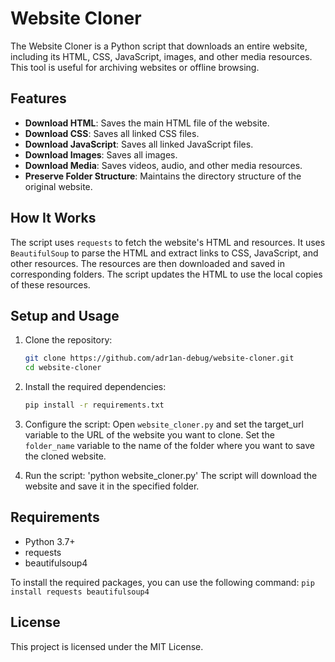 # Website Cloner

The Website Cloner is a Python script that downloads an entire website, including its HTML, CSS, JavaScript, images, and other media resources. This tool is useful for archiving websites or offline browsing.

## Features

- **Download HTML**: Saves the main HTML file of the website.
- **Download CSS**: Saves all linked CSS files.
- **Download JavaScript**: Saves all linked JavaScript files.
- **Download Images**: Saves all images.
- **Download Media**: Saves videos, audio, and other media resources.
- **Preserve Folder Structure**: Maintains the directory structure of the original website.

## How It Works

The script uses `requests` to fetch the website's HTML and resources. It uses `BeautifulSoup` to parse the HTML and extract links to CSS, JavaScript, and other resources. The resources are then downloaded and saved in corresponding folders. The script updates the HTML to use the local copies of these resources.

## Setup and Usage

1. Clone the repository:

   ```bash
   git clone https://github.com/adr1an-debug/website-cloner.git
   cd website-cloner

2. Install the required dependencies:
   ```bash
   pip install -r requirements.txt

3. Configure the script:
   Open `website_cloner.py` and set the target_url variable to the URL of the website you want to clone.
   Set the `folder_name` variable to the name of the folder where you want to save the cloned website.

4. Run the script:
  'python website_cloner.py'
   The script will download the website and save it in the specified folder.

## Requirements
- Python 3.7+
- requests
- beautifulsoup4

To install the required packages, you can use the following command:
`pip install requests beautifulsoup4`

## License
This project is licensed under the MIT License.
